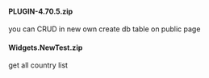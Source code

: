 #### PLUGIN-4.70.5.zip
you can CRUD in new own create db table on public page
#### Widgets.NewTest.zip
get  all country list
